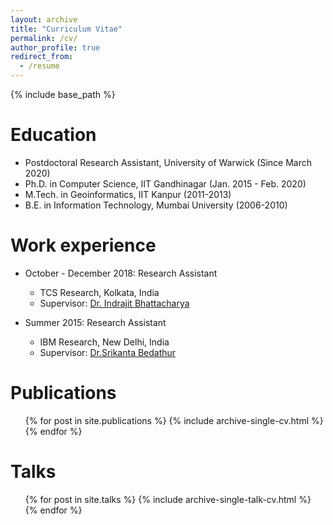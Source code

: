 ```yaml
---
layout: archive
title: "Curriculum Vitae"
permalink: /cv/
author_profile: true
redirect_from:
  - /resume
---
```


{% include base_path %}

Education
======
* Postdoctoral Research Assistant, University of Warwick (Since March 2020)
* Ph.D. in Computer Science, IIT Gandhinagar (Jan. 2015 - Feb. 2020)
* M.Tech. in Geoinformatics, IIT Kanpur (2011-2013)
* B.E. in Information Technology, Mumbai University (2006-2010)

Work experience
======
* October - December 2018: Research Assistant
  * TCS Research, Kolkata, India
  <!-- * Duties included: Merging pull requests -->
  * Supervisor: [Dr. Indrajit Bhattacharya](https://sites.google.com/site/indrajitb/)

* Summer 2015: Research Assistant
  * IBM Research, New Delhi, India
  <!-- * Duties included: Tagging issues -->
  * Supervisor: [Dr.Srikanta Bedathur](http://www.cse.iitd.ac.in/~srikanta/) 

  

Publications
======
  <ul>{% for post in site.publications %}
    {% include archive-single-cv.html %}
  {% endfor %}</ul>
  

Talks
======
<ul>
{% for post in site.talks %}
    {% include archive-single-talk-cv.html %}
{% endfor %}</ul>
  

<!--Will be updated soon!!!!-->
  
<!--Teaching
======
Will be updated soon!!!!
  
Service
======
* Reviewer: WSDM-2021, AAAI-2021, AISTATS-2021 -->

<!-- Skills
======
* Skill 1
* Skill 2
  * Sub-skill 2.1
  * Sub-skill 2.2
  * Sub-skill 2.3
* Skill 3 -->
